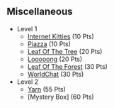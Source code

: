 ## Miscellaneous
* Level 1
  * [Internet Kitties](https://github.com/MeadeRobert/PicoCTF2017/tree/master/misc/level1/internet_kitties) (10 Pts)
  * [Piazza](https://github.com/MeadeRobert/PicoCTF2017/tree/master/misc/level1/piazza) (10 Pts)
  * [Leaf Of The Tree](https://github.com/MeadeRobert/PicoCTF2017/tree/master/misc/level1/leaf_of_the_tree) (20 Pts)
  * [Looooong](https://github.com/MeadeRobert/PicoCTF2017/tree/master/misc/level1/looooong) (20 Pts)
  * [Leaf Of The Forest](https://github.com/MeadeRobert/PicoCTF2017/tree/master/misc/level1/leaf_of_the_forest) (30 Pts)
  * [WorldChat](https://github.com/MeadeRobert/PicoCTF2017/tree/master/misc/level1/world_chat) (30 Pts)
* Level 2
  * [Yarn](https://github.com/MeadeRobert/PicoCTF2017/blob/master/misc/level2/yarn/README.md) (55 Pts)
  * [Mystery Box] (60 Pts)


